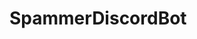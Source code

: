 # SpammerDiscordBot
<svg>
  <foreignObject>
    <div style="width: 100%;height: 100%;background-color: black;">WHY?</div>
  </foreignObject>
</svg>
